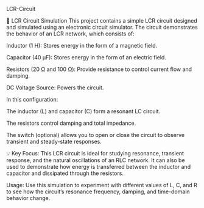 LCR-Circuit

📘 LCR Circuit Simulation
This project contains a simple LCR circuit designed and simulated using an electronic circuit simulator. The circuit demonstrates the behavior of an LCR network, which consists of:

Inductor (1 H): Stores energy in the form of a magnetic field.

Capacitor (40 µF): Stores energy in the form of an electric field.

Resistors (20 Ω and 100 Ω): Provide resistance to control current flow and damping.

DC Voltage Source: Powers the circuit.

In this configuration:

The inductor (L) and capacitor (C) form a resonant LC circuit.

The resistors control damping and total impedance.

The switch (optional) allows you to open or close the circuit to observe transient and steady-state responses.

💡 Key Focus:
This LCR circuit is ideal for studying resonance, transient response, and the natural oscillations of an RLC network. It can also be used to demonstrate how energy is transferred between the inductor and capacitor and dissipated through the resistors.

Usage:
Use this simulation to experiment with different values of L, C, and R to see how the circuit’s resonance frequency, damping, and time-domain behavior change.
